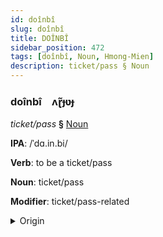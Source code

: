 ```yaml
---
id: doînbî
slug: doînbî
title: DOÎNBÎ
sidebar_position: 472
tags: [doînbî, Noun, Hmong-Mien]
description: ticket/pass § Noun
---
```


### doînbî&emsp;<span kind="abugida">ʌɽ̃ɟʋɟ</span>

*ticket/pass* **§** [Noun](../../tags/Noun)

**IPA**: /ˈdɑ.in.bi/

**Verb**: to be a ticket/pass

**Noun**: ticket/pass

**Modifier**: ticket/pass-related

<details>
    <summary>Origin</summary>
    Hmong daim pib /daĩ.pi/<br/>
    <em>Hmong-Mien Language Family</em>
</details>